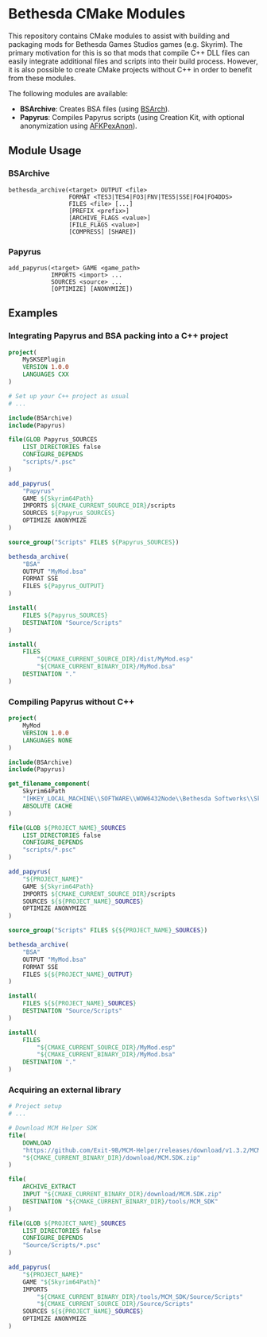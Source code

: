 # Bethesda CMake Modules

This repository contains CMake modules to assist with building and packaging
mods for Bethesda Games Studios games (e.g. Skyrim). The primary motivation for
this is so that mods that compile C++ DLL files can easily integrate additional
files and scripts into their build process. However, it is also possible to
create CMake projects without C++ in order to benefit from these modules.

The following modules are available:
- **BSArchive**: Creates BSA files (using
  [BSArch](https://www.nexusmods.com/newvegas/mods/64745)).
- **Papyrus**: Compiles Papyrus scripts (using Creation Kit, with optional
  anonymization using [AFKPexAnon](https://github.com/namralkeeg/AFKPexAnon)).

## Module Usage
### BSArchive
```
bethesda_archive(<target> OUTPUT <file>
                 FORMAT <TES3|TES4|FO3|FNV|TES5|SSE|FO4|FO4DDS>
                 FILES <file> [...]
                 [PREFIX <prefix>]
                 [ARCHIVE_FLAGS <value>]
                 [FILE_FLAGS <value>]
                 [COMPRESS] [SHARE])
```

### Papyrus
```
add_papyrus(<target> GAME <game_path>
            IMPORTS <import> ...
            SOURCES <source> ...
            [OPTIMIZE] [ANONYMIZE])
```

## Examples
### Integrating Papyrus and BSA packing into a C++ project
```cmake
project(
    MySKSEPlugin
    VERSION 1.0.0
    LANGUAGES CXX
)

# Set up your C++ project as usual
# ...

include(BSArchive)
include(Papyrus)

file(GLOB Papyrus_SOURCES
    LIST_DIRECTORIES false
    CONFIGURE_DEPENDS
    "scripts/*.psc"
)

add_papyrus(
    "Papyrus"
    GAME ${Skyrim64Path}
    IMPORTS ${CMAKE_CURRENT_SOURCE_DIR}/scripts
    SOURCES ${Papyrus_SOURCES}
    OPTIMIZE ANONYMIZE
)

source_group("Scripts" FILES ${Papyrus_SOURCES})

bethesda_archive(
    "BSA"
    OUTPUT "MyMod.bsa"
    FORMAT SSE
    FILES ${Papyrus_OUTPUT}
)

install(
    FILES ${Papyrus_SOURCES}
    DESTINATION "Source/Scripts"
)

install(
    FILES
        "${CMAKE_CURRENT_SOURCE_DIR}/dist/MyMod.esp"
        "${CMAKE_CURRENT_BINARY_DIR}/MyMod.bsa"
    DESTINATION "."
)
```

### Compiling Papyrus without C++
```cmake
project(
    MyMod
    VERSION 1.0.0
    LANGUAGES NONE
)

include(BSArchive)
include(Papyrus)

get_filename_component(
    Skyrim64Path
    "[HKEY_LOCAL_MACHINE\\SOFTWARE\\WOW6432Node\\Bethesda Softworks\\Skyrim Special Edition;installed path]"
    ABSOLUTE CACHE
)

file(GLOB ${PROJECT_NAME}_SOURCES
    LIST_DIRECTORIES false
    CONFIGURE_DEPENDS
    "scripts/*.psc"
)

add_papyrus(
    "${PROJECT_NAME}"
    GAME ${Skyrim64Path}
    IMPORTS ${CMAKE_CURRENT_SOURCE_DIR}/scripts
    SOURCES ${${PROJECT_NAME}_SOURCES}
    OPTIMIZE ANONYMIZE
)

source_group("Scripts" FILES ${${PROJECT_NAME}_SOURCES})

bethesda_archive(
    "BSA"
    OUTPUT "MyMod.bsa"
    FORMAT SSE
    FILES ${${PROJECT_NAME}_OUTPUT}
)

install(
    FILES ${${PROJECT_NAME}_SOURCES}
    DESTINATION "Source/Scripts"
)

install(
    FILES
        "${CMAKE_CURRENT_SOURCE_DIR}/MyMod.esp"
        "${CMAKE_CURRENT_BINARY_DIR}/MyMod.bsa"
    DESTINATION "."
)
```

### Acquiring an external library
```cmake
# Project setup
# ...

# Download MCM Helper SDK
file(
    DOWNLOAD
    "https://github.com/Exit-9B/MCM-Helper/releases/download/v1.3.2/MCM.SDK.zip"
    "${CMAKE_CURRENT_BINARY_DIR}/download/MCM.SDK.zip"
)

file(
    ARCHIVE_EXTRACT
    INPUT "${CMAKE_CURRENT_BINARY_DIR}/download/MCM.SDK.zip"
    DESTINATION "${CMAKE_CURRENT_BINARY_DIR}/tools/MCM_SDK"
)

file(GLOB ${PROJECT_NAME}_SOURCES
    LIST_DIRECTORIES false
    CONFIGURE_DEPENDS
    "Source/Scripts/*.psc"
)

add_papyrus(
    "${PROJECT_NAME}"
    GAME "${Skyrim64Path}"
    IMPORTS
        "${CMAKE_CURRENT_BINARY_DIR}/tools/MCM_SDK/Source/Scripts"
        "${CMAKE_CURRENT_SOURCE_DIR}/Source/Scripts"
    SOURCES ${${PROJECT_NAME}_SOURCES}
    OPTIMIZE ANONYMIZE
)
```

